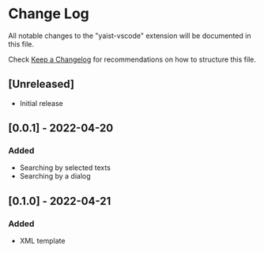 # Change Log

All notable changes to the "yaist-vscode" extension will be documented in this file.

Check [Keep a Changelog](http://keepachangelog.com/) for recommendations on how to structure this file.

## [Unreleased]

- Initial release

## [0.0.1] - 2022-04-20

### Added

- Searching by selected texts
- Searching by a dialog

## [0.1.0] - 2022-04-21

### Added

- XML template